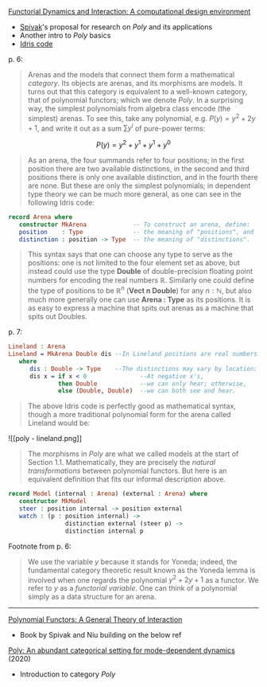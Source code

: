 [Functorial Dynamics and Interaction: A computational design environment](http://www.dspivak.net/grants/AFOSR2020-Topos-ContextDependence.pdf)
* [Spivak](http://www.dspivak.net/)'s proposal for research on $Poly$ and its applications
* Another intro to $Poly$ basics
* [Idris code](https://github.com/ToposInstitute/poly/blob/main/code-examples/poly_up_to_fibonacci.idr)

p. 6:

> Arenas and the models that connect them form a mathematical *category*. Its objects are arenas, and its morphisms are models. It turns out that this category is equivalent to a well-known category, that of polynomial functors; which we denote $Poly$. In a surprising way, the simplest polynomials from algebra class encode (the simplest) arenas. To see this, take any polynomial, e.g. $P(y) = y^2 + 2y + 1$, and write it out as a sum $\sum y^i$ of pure-power terms:

$$P(y) = y^2 + y^1 + y^1 + y^0$$

> As an arena, the four summands refer to four positions; in the first position there are two available distinctions, in the second and third positions there is only one available distinction, and in the fourth there are none. But these are only the simplest polynomials; in dependent type theory we can be much more general, as one can see in the following Idris code:

```idris
record Arena where
   constructor MkArena             -- To construct an arena, define:
   position    : Type              -- the meaning of "positions", and
   distinction : position -> Type  -- the meaning of "distinctions".
```

> This syntax says that one can choose any type to serve as the positions: one is not limited to the four element set as above, but instead could use the type **Double** of double-precision floating point numbers for encoding the real numbers $\mathbb{R}$. Similarly one could define the type of positions to be $\mathbb{R}^n$ (**Vect n Double**) for any $n : \mathbb{N}$, but also much more generally one can use **Arena : Type** as its positions. It is as easy to express a machine that spits out arenas as a machine that spits out Doubles.

p. 7:

```idris
Lineland : Arena
Lineland = MkArena Double dis --In Lineland positions are real numbers.
   where
      dis : Double -> Type    --The distinctions may vary by location:
      dis x = if x < 0               --At negative x's,
              then Double            --we can only hear; otherwise,
              else (Double, Double)  --we can both see and hear.
```

>The above Idris code is perfectly good as mathematical syntax, though a more traditional polynomial form for the arena called Lineland would be:

![[poly - lineland.png]]

> The morphisms in $Poly$ are what we called models at the start of Section 1.1. Mathematically, they are precisely the *natural transformations* between polynomial functors. But here is an equivalent definition that fits our informal description above.

```idris
record Model (internal : Arena) (external : Arena) where
   constructor MkModel
   steer : position internal -> position external
   watch : (p : position internal) ->
                distinction external (steer p) ->
                distinction internal p
```

Footnote from p. 6:

> We use the variable $y$ because it stands for Yoneda; indeed, the fundamental category theoretic result known as the Yoneda lemma is involved when one regards the polynomial $y^2 + 2y + 1$ as a functor. We refer to $y$ as a *functorial variable*. One can think of a polynomial simply as a data structure for an arena.

---

[Polynomial Functors: A General Theory of Interaction](https://toposinstitute.github.io/poly/poly-book.pdf)
* Book by Spivak and Niu building on the below ref

[Poly: An abundant categorical setting for mode-dependent dynamics](https://arxiv.org/abs/2005.01894) (2020)
* Introduction to category $Poly$
